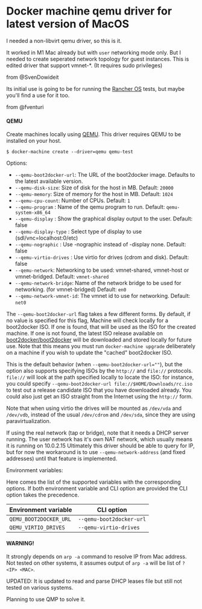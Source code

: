 # Docker machine qemu driver for latest version of MacOS

I needed a non-libvirt qemu driver, so this is it.

It worked in M1 Mac already but with `user` networking mode only.
But I needed to create seperated network topology for guest instances.
This is edited driver that support vmnet-*. (It requires sudo privileges)

from @SvenDowideit

Its initial use is going to be for running the [Rancher OS](https://github.com/rancher/os) tests, but maybe you'll find a use for it too.


from @fventuri

#### QEMU

Create machines locally using [QEMU](http://www.qemu.org/).
This driver requires QEMU to be installed on your host.

    $ docker-machine create --driver=qemu qemu-test

Options:

 - `--qemu-boot2docker-url`: The URL of the boot2docker image. Defaults to the latest available version.
 - `--qemu-disk-size`: Size of disk for the host in MB. Default: `20000`
 - `--qemu-memory`: Size of memory for the host in MB. Default: `1024`
 - `--qemu-cpu-count`: Number of CPUs. Default: `1`
 - `--qemu-program` : Name of the qemu program to run. Default: `qemu-system-x86_64`
 - `--qemu-display` : Show the graphical display output to the user. Default: false
 - `--qemu-display-type` : Select type of display to use (sdl/vnc=localhost:0/etc)
 - `--qemu-nographic` : Use -nographic instead of -display none. Default: false
 - `--qemu-virtio-drives` : Use virtio for drives (cdrom and disk). Default: false
 - `--qemu-network`: Networking to be used: vmnet-shared, vmnet-host or vmnet-bridged. Default: `vmnet-shared`
 - `--qemu-network-bridge`: Name of the network bridge to be used for networking. (for vmnet-bridged) Default: `en0`
 - `--qemu-network-vmnet-id`: The vmnet id to use for networking. Default: `net0`

The `--qemu-boot2docker-url` flag takes a few different forms.  By
default, if no value is specified for this flag, Machine will check locally for
a boot2docker ISO.  If one is found, that will be used as the ISO for the
created machine.  If one is not found, the latest ISO release available on
[boot2docker/boot2docker](https://github.com/boot2docker/boot2docker) will be
downloaded and stored locally for future use.  Note that this means you must run
`docker-machine upgrade` deliberately on a machine if you wish to update the "cached"
boot2docker ISO.

This is the default behavior (when `--qemu-boot2docker-url=""`), but the
option also supports specifying ISOs by the `http://` and `file://` protocols.
`file://` will look at the path specified locally to locate the ISO: for
instance, you could specify `--qemu-boot2docker-url
file://$HOME/Downloads/rc.iso` to test out a release candidate ISO that you have
downloaded already.  You could also just get an ISO straight from the Internet
using the `http://` form.

Note that when using virtio the drives will be mounted as `/dev/vda` and `/dev/vdb`,
instead of the usual `/dev/cdrom` and `/dev/sda`, since they are using paravirtualization.

If using the real network (tap or bridge), note that it needs a DHCP server running.
The user network has it's own NAT network, which usually means it is running on 10.0.2.15
Ultimately this driver should be able to query for IP, but for now the workaround is
to use `--qemu-network-address` (and fixed addresses) until that feature is implemented.

Environment variables:

Here comes the list of the supported variables with the corresponding options. If both environment
variable and CLI option are provided the CLI option takes the precedence.

| Environment variable              | CLI option                        |
|-----------------------------------|-----------------------------------|
| `QEMU_BOOT2DOCKER_URL`            | `--qemu-boot2docker-url`          |
| `QEMU_VIRTIO_DRIVES`              | `--qemu-virtio-drives`            |

#### WARNING!

It strongly depends on `arp -a` command to resolve IP from Mac address. 
Not tested on other systems, it assumes output of `arp -a` will be list of `? <IP> <MAC>`.

UPDATED: It is updated to read and parse DHCP leases file but still not tested on various systems.

Planning to use QMP to solve it.
